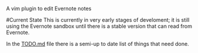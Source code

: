 A vim plugin to edit Evernote notes

#Current State
This is currently in very early stages of develoment; it is still using the Evernote sandbox until there is a stable version that can read from Evernote.

In the [TODO.md](evernote.vim/blob/master/TODO.md) file there is a semi-up to date list of things that need done.

